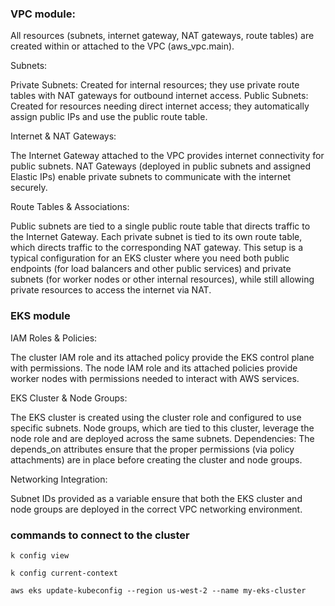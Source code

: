 
### VPC module:
All resources (subnets, internet gateway, NAT gateways, route tables) are created within or attached to the VPC (aws_vpc.main).

Subnets:

Private Subnets: Created for internal resources; they use private route tables with NAT gateways for outbound internet access.
Public Subnets: Created for resources needing direct internet access; they automatically assign public IPs and use the public route table.


Internet & NAT Gateways:

The Internet Gateway attached to the VPC provides internet connectivity for public subnets.
NAT Gateways (deployed in public subnets and assigned Elastic IPs) enable private subnets to communicate with the internet securely.


Route Tables & Associations:

Public subnets are tied to a single public route table that directs traffic to the Internet Gateway.
Each private subnet is tied to its own route table, which directs traffic to the corresponding NAT gateway.
This setup is a typical configuration for an EKS cluster where you need both public endpoints (for load balancers and other public services) and private subnets (for worker nodes or other internal resources), while still allowing private resources to access the internet via NAT.

### EKS module

IAM Roles & Policies:

The cluster IAM role and its attached policy provide the EKS control plane with permissions.
The node IAM role and its attached policies provide worker nodes with permissions needed to interact with AWS services.


EKS Cluster & Node Groups:

The EKS cluster is created using the cluster role and configured to use specific subnets.
Node groups, which are tied to this cluster, leverage the node role and are deployed across the same subnets.
Dependencies:
The depends_on attributes ensure that the proper permissions (via policy attachments) are in place before creating the cluster and node groups.

Networking Integration:

Subnet IDs provided as a variable ensure that both the EKS cluster and node groups are deployed in the correct VPC networking environment.


### commands to connect to the cluster

```
k config view

k config current-context

aws eks update-kubeconfig --region us-west-2 --name my-eks-cluster

```
